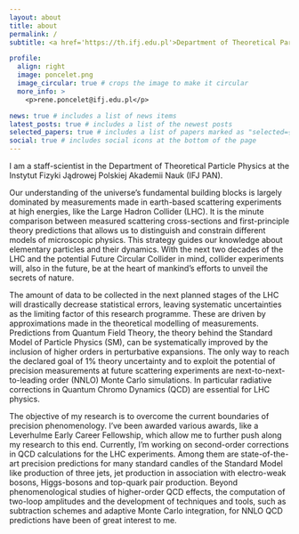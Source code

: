 ```yaml
---
layout: about
title: about
permalink: /
subtitle: <a href='https://th.ifj.edu.pl'>Department of Theoretical Particle Physics IFJ PAN</a>

profile:
  align: right
  image: poncelet.png
  image_circular: true # crops the image to make it circular
  more_info: >
    <p>rene.poncelet@ifj.edu.pl</p>

news: true # includes a list of news items
latest_posts: true # includes a list of the newest posts
selected_papers: true # includes a list of papers marked as "selected={true}"
social: true # includes social icons at the bottom of the page
---
```


I am a staff-scientist in the Department of Theoretical Particle Physics at the Instytut Fizyki Jądrowej Polskiej Akademii Nauk (IFJ PAN).

Our understanding of the universe’s fundamental building blocks is largely dominated by measurements made in earth-based scattering experiments at high energies, like the Large Hadron Collider (LHC). It is the minute comparison between measured scattering cross-sections and first-principle theory predictions that allows us to distinguish and constrain different models of microscopic physics. This strategy guides our knowledge about elementary particles and their dynamics. With the next two decades of the LHC and the potential Future Circular Collider in mind, collider experiments will, also in the future, be at the heart of mankind’s efforts to unveil the secrets of nature.

The amount of data to be collected in the next planned stages of the LHC will drastically decrease statistical errors, leaving systematic uncertainties as the limiting factor of this research programme. These are driven by approximations made in the theoretical modelling of measurements. Predictions from Quantum Field Theory, the theory behind the Standard Model of Particle Physics (SM), can be systematically improved by the inclusion of higher orders in perturbative expansions. The only way to reach the declared goal of 1% theory uncertainty and to exploit the potential of precision measurements at future scattering experiments are next-to-next-to-leading order (NNLO) Monte Carlo simulations. In particular radiative corrections in Quantum Chromo Dynamics (QCD) are essential for LHC physics.

The objective of my research is to overcome the current boundaries of precision phenomenology. I’ve been awarded various awards, like a Leverhulme Early Career Fellowship, which allow me to further push along my research to this end. Currently, I’m working on second-order corrections in QCD calculations for the LHC experiments. Among them are state-of-the-art precision predictions for many standard candles of the Standard Model like production of three jets, jet production in association with electro-weak bosons, Higgs-bosons and top-quark pair production. Beyond phenomenological studies of higher-order QCD effects, the computation of two-loop amplitudes and the development of techniques and tools, such as subtraction schemes and adaptive Monte Carlo integration, for NNLO QCD predictions have been of great interest to me.
